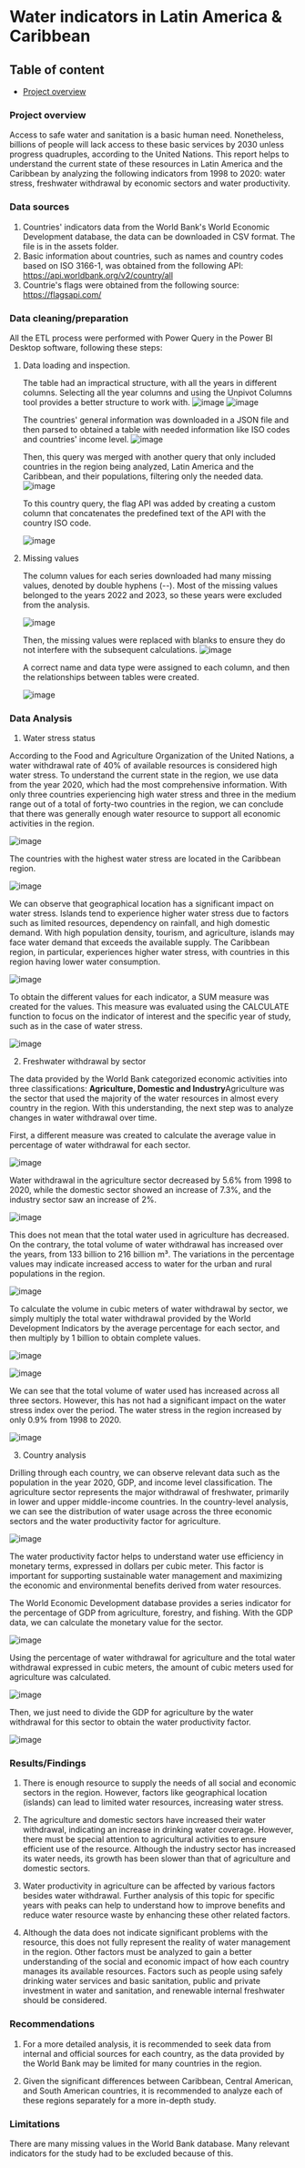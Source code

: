# Water indicators in Latin America & Caribbean

## Table of content
- [Project overview](#Project-overview)

### Project overview
Access to safe water and sanitation is a basic human need. Nonetheless, billions of people will lack access to these basic services by 2030 unless progress quadruples, according to the United Nations. This report helps to understand the current state of these resources in Latin America and the Caribbean by analyzing the following indicators from 1998 to 2020: water stress, freshwater withdrawal by economic sectors and water productivity.

### Data sources
  1. Countries' indicators data from the World Bank's World Economic Development database, the data can be downloaded in CSV format. The file is in the assets folder.
  2. Basic information about countries, such as names and country codes based on ISO 3166-1, was obtained from the following API: https://api.worldbank.org/v2/country/all
  3. Countrie's flags were obtained from the following source: https://flagsapi.com/

### Data cleaning/preparation
All the ETL process were performed with Power Query in the Power BI Desktop software, following these steps:

  1. Data loading and inspection.

     The table had an impractical structure, with all the years in different columns. Selecting all the year columns and using the Unpivot Columns tool provides a better structure to work with.
     ![image](https://github.com/Luis-Baltodano/water_indicators/assets/163363364/024f395d-954f-4381-8ec6-c8a49e381b5d)
     ![image](https://github.com/Luis-Baltodano/water_indicators/assets/163363364/4b3516c8-3aaf-4ad6-b133-5bd0047e7975)

     The countries' general information was downloaded in a JSON file and then parsed to obtained a table with needed information like ISO codes and countries' income level.
     ![image](https://github.com/Luis-Baltodano/water_indicators/assets/163363364/cb5abf5d-7ff0-4a65-8e70-6b9043d8a84e)
     
     Then, this query was merged with another query that only included countries in the region being analyzed, Latin America and the Caribbean, and their populations, filtering only the needed data.
     ![image](https://github.com/Luis-Baltodano/water_indicators/assets/163363364/31aceb60-fc4b-4c31-b573-bc350a3f438a)

     To this country query, the flag API was added by creating a custom column that concatenates the predefined text of the API with the country ISO code.
     
     ![image](https://github.com/Luis-Baltodano/water_indicators/assets/163363364/3aafa3a5-a4f9-4982-badb-e1adbc2c582c)

2. Missing values

   The column values for each series downloaded had many missing values, denoted by double hyphens (--). Most of the missing values belonged to the years 2022 and 2023, so these years were excluded from the analysis.
   
   ![image](https://github.com/Luis-Baltodano/water_indicators/assets/163363364/d76ef7e9-8a59-4e84-8639-bc9312fcc72a)

   Then, the missing values were replaced with blanks to ensure they do not interfere with the subsequent calculations.
   ![image](https://github.com/Luis-Baltodano/water_indicators/assets/163363364/eaedc08f-5cc9-4d8f-b810-6a2d80de1aaf)

   A correct name and data type were assigned to each column, and then the relationships between tables were created.

   ![image](https://github.com/Luis-Baltodano/water_indicators/assets/163363364/f61e0a0f-f144-44c5-94af-63e88163d41a)

### Data Analysis

1. Water stress status

According to the Food and Agriculture Organization of the United Nations, a water withdrawal rate of 40% of available resources is considered high water stress. To understand the current state in the region, we use data from the year 2020, which had the most comprehensive information. With only three countries experiencing high water stress and three in the medium range out of a total of forty-two countries in the region, we can conclude that there was generally enough water resource to support all economic activities in the region.

![image](https://github.com/user-attachments/assets/64c061f8-a504-452c-993d-4bc7427d5998)

The countries with the highest water stress are located in the Caribbean region.

![image](https://github.com/user-attachments/assets/90d7abf5-85bc-4669-ba39-ca6b248d617e)

We can observe that geographical location has a significant impact on water stress. Islands tend to experience higher water stress due to factors such as limited resources, dependency on rainfall, and high domestic demand. With high population density, tourism, and agriculture, islands may face water demand that exceeds the available supply. The Caribbean region, in particular, experiences higher water stress, with countries in this region having lower water consumption.

![image](https://github.com/user-attachments/assets/183cd45b-1231-40b8-b35c-f400e09b5626)

To obtain the different values for each indicator, a SUM measure was created for the values. This measure was evaluated using the CALCULATE function to focus on the indicator of interest and the specific year of study, such as in the case of water stress.

![image](https://github.com/user-attachments/assets/b521a2e3-a434-4be6-9fea-173a53e8e5db)

2. Freshwater withdrawal by sector

The data provided by the World Bank categorized economic activities into three classifications: **Agriculture, Domestic and Industry**Agriculture was the sector that used the majority of the water resources in almost every country in the region. With this understanding, the next step was to analyze changes in water withdrawal over time.

First, a different measure was created to calculate the average value in percentage of water withdrawal for each sector.

![image](https://github.com/user-attachments/assets/7f9bfab1-f7d6-4689-9e78-0160be5310ed)

Water withdrawal in the agriculture sector decreased by 5.6% from 1998 to 2020, while the domestic sector showed an increase of 7.3%, and the industry sector saw an increase of 2%. 

![image](https://github.com/user-attachments/assets/9d89fc55-054b-465c-a3a3-5a493ed3a0cb)

This does not mean that the total water used in agriculture has decreased. On the contrary, the total volume of water withdrawal has increased over the years, from 133 billion to 216 billion m³. The variations in the percentage values may indicate increased access to water for the urban and rural populations in the region.

![image](https://github.com/user-attachments/assets/9f7db121-4017-4f14-9739-cc26b56742a6)

To calculate the volume in cubic meters of water withdrawal by sector, we simply multiply the total water withdrawal provided by the World Development Indicators by the average percentage for each sector, and then multiply by 1 billion to obtain complete values.

![image](https://github.com/user-attachments/assets/cf8f82a6-994e-43bb-b2b3-e52a9e31c8e4)

![image](https://github.com/user-attachments/assets/58fd5152-ed8f-4e53-9b1c-1c17a332e3f3)

We can see that the total volume of water used has increased across all three sectors. However, this has not had a significant impact on the water stress index over the period. The water stress in the region increased by only 0.9% from 1998 to 2020.

![image](https://github.com/user-attachments/assets/79d59689-058c-4349-8220-9e5b2ae5c7e2)

3. Country analysis

Drilling through each country, we can observe relevant data such as the population in the year 2020, GDP, and income level classification. The agriculture sector represents the major withdrawal of freshwater, primarily in lower and upper middle-income countries. In the country-level analysis, we can see the distribution of water usage across the three economic sectors and the water productivity factor for agriculture.

![image](https://github.com/user-attachments/assets/c542b325-6be6-4567-91e3-b05e4c91b052)

The water productivity factor helps to understand water use efficiency in monetary terms, expressed in dollars per cubic meter. This factor is important for supporting sustainable water management and maximizing the economic and environmental benefits derived from water resources.

The World Economic Development database provides a series indicator for the percentage of GDP from agriculture, forestry, and fishing. With the GDP data, we can calculate the monetary value for the sector.

![image](https://github.com/user-attachments/assets/5c720eeb-caba-40ea-aeb2-a6a5eec798dd)

Using the percentage of water withdrawal for agriculture and the total water withdrawal expressed in cubic meters, the amount of cubic meters used for agriculture was calculated.

![image](https://github.com/user-attachments/assets/a59ce156-488c-4a82-b3c8-c89fe43c260a)

Then, we just need to divide the GDP for agriculture by the water withdrawal for this sector to obtain the water productivity factor.

![image](https://github.com/user-attachments/assets/fa674b16-bf1c-4cf4-bacd-3e746d4a275f)

### Results/Findings

1. There is enough resource to supply the needs of all social and economic sectors in the region. However, factors like geographical location (islands) can lead to limited water resources, increasing water stress.

2. The agriculture and domestic sectors have increased their water withdrawal, indicating an increase in drinking water coverage. However, there must be special attention to agricultural activities to ensure efficient use of the resource. Although the industry sector has increased its water needs, its growth has been slower than that of agriculture and domestic sectors.

3. Water productivity in agriculture can be affected by various factors besides water withdrawal. Further analysis of this topic for specific years with peaks can help to understand how to improve benefits and reduce water resource waste by enhancing these other related factors.

4. Although the data does not indicate significant problems with the resource, this does not fully represent the reality of water management in the region. Other factors must be analyzed to gain a better understanding of the social and economic impact of how each country manages its available resources. Factors such as people using safely drinking water services and basic sanitation, public and private investment in water and sanitation, and renewable internal freshwater should be considered.


### Recommendations

1. For a more detailed analysis, it is recommended to seek data from internal and official sources for each country, as the data provided by the World Bank may be limited for many countries in the region.

2. Given the significant differences between Caribbean, Central American, and South American countries, it is recommended to analyze each of these regions separately for a more in-depth study.
### Limitations

There are many missing values in the World Bank database. Many relevant indicators for the study had to be excluded because of this.

   


   





    


     

     

     
     


